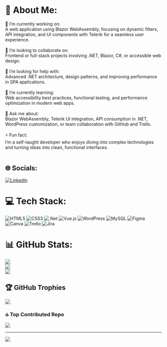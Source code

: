 # 💫 About Me:
🔭 I’m currently working on:<br>A web application using Blazor WebAssembly, focusing on dynamic filters, API integration, and UI components with Telerik for a seamless user experience.<br><br>👯 I’m looking to collaborate on:<br>Frontend or full-stack projects involving .NET, Blazor, C#, or accessible web design.<br><br>🤝 I’m looking for help with:<br>Advanced .NET architecture, design patterns, and improving performance in SPA applications.<br><br>🌱 I’m currently learning:<br>Web accessibility best practices, functional testing, and performance optimization in modern web apps.<br><br>💬 Ask me about:<br>Blazor WebAssembly, Telerik UI integration, API consumption in .NET, WordPress customization, or team collaboration with GitHub and Trello.<br><br>⚡ Fun fact:<br>I’m a self-taught developer who enjoys diving into complex technologies and turning ideas into clean, functional interfaces.<br><br>


## 🌐 Socials:
[![LinkedIn](https://img.shields.io/badge/LinkedIn-%230077B5.svg?logo=linkedin&logoColor=white)](https://linkedin.com/in/https://www.linkedin.com/in/alejandraadalid/) 

# 💻 Tech Stack:
![HTML5](https://img.shields.io/badge/html5-%23E34F26.svg?style=for-the-badge&logo=html5&logoColor=white) ![CSS3](https://img.shields.io/badge/css3-%231572B6.svg?style=for-the-badge&logo=css3&logoColor=white) ![.Net](https://img.shields.io/badge/.NET-5C2D91?style=for-the-badge&logo=.net&logoColor=white) ![Vue.js](https://img.shields.io/badge/vue.js-%2335495e.svg?style=for-the-badge&logo=vuedotjs&logoColor=%234FC08D) ![WordPress](https://img.shields.io/badge/WordPress-%23117AC9.svg?style=for-the-badge&logo=WordPress&logoColor=white) ![MySQL](https://img.shields.io/badge/mysql-4479A1.svg?style=for-the-badge&logo=mysql&logoColor=white) ![Figma](https://img.shields.io/badge/figma-%23F24E1E.svg?style=for-the-badge&logo=figma&logoColor=white) ![Canva](https://img.shields.io/badge/Canva-%2300C4CC.svg?style=for-the-badge&logo=Canva&logoColor=white) ![Trello](https://img.shields.io/badge/Trello-%23026AA7.svg?style=for-the-badge&logo=Trello&logoColor=white) ![Jira](https://img.shields.io/badge/jira-%230A0FFF.svg?style=for-the-badge&logo=jira&logoColor=white)
# 📊 GitHub Stats:
![](https://github-readme-stats.vercel.app/api?username=adalid-is&theme=shadow_blue&hide_border=false&include_all_commits=false&count_private=false)<br/>
![](https://nirzak-streak-stats.vercel.app/?user=adalid-is&theme=shadow_blue&hide_border=false)<br/>
![](https://github-readme-stats.vercel.app/api/top-langs/?username=adalid-is&theme=shadow_blue&hide_border=false&include_all_commits=false&count_private=false&layout=compact)

## 🏆 GitHub Trophies
![](https://github-profile-trophy.vercel.app/?username=adalid-is&theme=radical&no-frame=false&no-bg=true&margin-w=4)


### 🔝 Top Contributed Repo
![](https://github-contributor-stats.vercel.app/api?username=adalid-is&limit=5&theme=dark&combine_all_yearly_contributions=true)

---
[![](https://visitcount.itsvg.in/api?id=adalid-is&icon=0&color=0)](https://visitcount.itsvg.in)

<!-- Proudly created with GPRM ( https://gprm.itsvg.in ) -->
